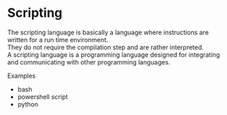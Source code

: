 # Scripting
<div>The scripting language is basically a language where instructions are written for a run time environment.</div>
<div>They do not require the compilation step and are rather interpreted.</div>
<div>A scripting language is a programming language designed for integrating and communicating with other programming languages.</div>

Examples
- bash
- powershell script
- python
